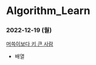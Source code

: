 # Algorithm_Learn
### 2022-12-19 (월)
[머쓱이보다 키 큰 사람](https://school.programmers.co.kr/learn/courses/30/lessons/120585)
- 배열
